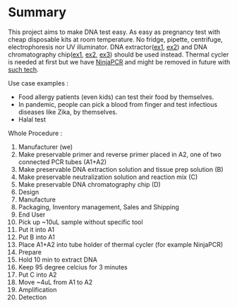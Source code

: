 # Summary

This project aims to make DNA test easy. As easy as pregnancy test with cheap disposable kits at room temperature.
No fridge, pipette, centrifuge, electrophoresis nor UV illuminator. DNA extractor([ex1](https://www.kaneka-labtest.com/en/pre/dna_version2.html), [ex2](https://www.funakoshi.co.jp/contents/64147)) and DNA chromatography chip([ex1](https://www.kaneka-labtest.com/en/chromato/index.html), [ex2](https://www.kurabo.co.jp/bio/English/product/products.php?M=D&PID=99), [ex3](https://techcrunch.com/2016/05/06/zika-test/)) should be used instead. Thermal cycler is needed at first but we have [NinjaPCR](https://github.com/hisashin/NinjaPCR) and might be removed in future with [such tech](https://www.twistdx.co.uk/en/products/product/twistamp-basic).

Use case examples :
- Food allergy patients (even kids) can test their food by themselves.
- In pandemic, people can pick a blood from finger and test infectious diseases like Zika, by themselves.
- Halal test

Whole Procedure :

1. Manufacturer (we)
 1. Make preservable primer and reverse primer placed in A2, one of two connected PCR tubes (A1+A2)
 1. Make preservable DNA extraction solution and tissue prep solution (B)
 1. Make preservable neutralization solution and reaction mix (C)
 1. Make preservable DNA chromatography chip (D)
  1. Design
  1. Manufacture
 1. Packaging, Inventory management, Sales and Shipping
1. End User
 1. Pick up ~10uL sample without specific tool
 1. Put it into A1
 1. Put B into A1
 1. Place A1+A2 into tube holder of thermal cycler (for example NinjaPCR)
 1. Prepare
  1. Hold 10 min to extract DNA
  1. Keep 95 degree celcius for 3 minutes
 1. Put C into A2
 1. Move ~4uL from A1 to A2
 1. Amplification
 1. Detection
